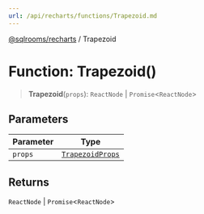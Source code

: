 ```yaml
---
url: /api/recharts/functions/Trapezoid.md
---
```

[@sqlrooms/recharts](../index.md) / Trapezoid

# Function: Trapezoid()

> **Trapezoid**(`props`): `ReactNode` | `Promise`<`ReactNode`>

## Parameters

| Parameter | Type |
| ------ | ------ |
| `props` | [`TrapezoidProps`](../type-aliases/TrapezoidProps.md) |

## Returns

`ReactNode` | `Promise`<`ReactNode`>
